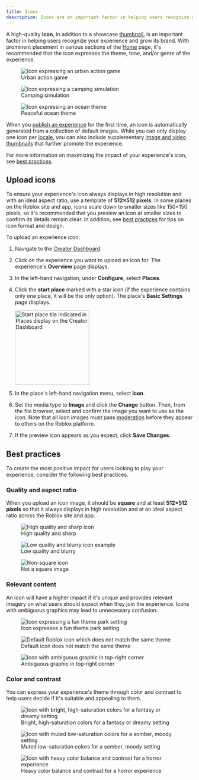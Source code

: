 ```yaml
---
title: Icons
description: Icons are an important factor in helping users recognize your experience and grow its brand.
---
```


A high-quality **icon**, in addition to a showcase [thumbnail](thumbnails.md), is an important factor in helping users recognize your experience and grow its brand. With prominent placement in various sections of the [Home](https://www.roblox.com/home) page, it's recommended that the icon expresses the theme, tone, and/or genre of the experience.

<GridContainer numColumns="3">
	<figure>
  <img src="../../assets/publishing/experience-metadata/Icon-Action.jpg" alt="Icon expressing an urban action game" />
	<figcaption>Urban action game</figcaption>
  </figure>
	<figure>
  <img src="../../assets/publishing/experience-metadata/Icon-Camping.jpg" alt="Icon expressing a camping simulation" />
	<figcaption>Camping simulation</figcaption>
  </figure>
	<figure>
  <img src="../../assets/publishing/experience-metadata/Icon-Ocean.jpg" alt="Icon expressing an ocean theme" />
	<figcaption>Peaceful ocean theme</figcaption>
  </figure>
</GridContainer>

When you [publish an experience](../../production/publishing/publish-experiences-and-places.md) for the first time, an icon is automatically generated from a collection of default images. While you can only display one icon per [locale](../../production/localization/index.md), you can also include supplementary [image and video thumbnails](thumbnails.md) that further promote the experience.

For more information on maximizing the impact of your experience's icon, see [best practices](#best-practices).

## Upload icons

To ensure your experience's icon always displays in high resolution and with an ideal aspect ratio, use a template of **512×512 pixels**. In some places on the Roblox site and app, icons scale down to smaller sizes like 150×150 pixels, so it's recommended that you preview an icon at smaller sizes to confirm its details remain clear. In addition, see [best practices](#best-practices) for tips on icon format and design.

To upload an experience icon:

1. Navigate to the [Creator Dashboard](https://create.roblox.com/dashboard/creations).
1. Click on the experience you want to upload an icon for. The experience's **Overview** page displays.
1. In the left-hand navigation, under **Configure**, select **Places**.
1. Click the **start place** marked with a star icon (if the experience contains only one place, it will be the only option). The place's **Basic Settings** page displays.

   <img src="../../assets/creator-dashboard/Places-Start-Place-No-Icon.png" width="200" alt="Start place tile indicated in Places display on the Creator Dashboard" />

1. In the place's left-hand navigation menu, select **Icon**.
1. Set the media type to **Image** and click the **Change** button. Then, from the file browser, select and confirm the image you want to use as the icon. Note that all icon images must pass [moderation](../../projects/assets/index.md#asset-moderation) before they appear to others on the Roblox platform.
1. If the preview icon appears as you expect, click **Save Changes**.

## Best practices

To create the most positive impact for users looking to play your experience, consider the following best practices.

### Quality and aspect ratio

When you upload an icon image, it should be **square** and at least **512×512 pixels** so that it always displays in high resolution and at an ideal aspect ratio across the Roblox site and app.

<GridContainer numColumns="3">
  <figure>
    <img src="../../assets/publishing/experience-metadata/Icon-High-Res.jpg" alt="High quality and sharp icon" />
    <figcaption>
      <Alert severity="success">High quality and sharp</Alert>
    </figcaption>
  </figure>
  <figure>
    <img src="../../assets/publishing/experience-metadata/Icon-Low-Res.jpg" alt="Low quality and blurry icon example" />
    <figcaption>
      <Alert severity="error">Low quality and blurry</Alert>
    </figcaption>
  </figure>
  <figure>
    <img src="../../assets/publishing/experience-metadata/Icon-Not-Square.jpg" alt="Non-square icon" />
    <figcaption>
      <Alert severity="error">Not a square image</Alert>
    </figcaption>
  </figure>
</GridContainer>

### Relevant content

An icon will have a higher impact if it's unique and provides relevant imagery on what users should expect when they join the experience. Icons with ambiguous graphics may lead to unnecessary confusion.

<GridContainer numColumns="3">
  <figure>
    <img src="../../assets/publishing/experience-metadata/Icon-Theme-Park.jpg" alt="Icon expressing a fun theme park setting" />
    <figcaption>
      <Alert severity="success">Icon expresses a fun theme park setting</Alert>
    </figcaption>
  </figure>
  <figure>
    <img src="../../assets/publishing/experience-metadata/Icon-Default.jpg" alt="Default Roblox icon which does not match the same theme" />
    <figcaption>
      <Alert severity="error">Default icon does not match the same theme</Alert>
    </figcaption>
  </figure>
	<figure>
    <img src="../../assets/publishing/experience-metadata/Icon-Theme-Park-Symbol.jpg" alt="Icon with ambiguous graphic in top-right corner" />
    <figcaption>
      <Alert severity="error">Ambiguous graphic in top‑right corner</Alert>
    </figcaption>
  </figure>
</GridContainer>

### Color and contrast

You can express your experience's theme through color and contrast to help users decide if it's suitable and appealing to them.

<GridContainer numColumns="3">
  <figure>
    <img src="../../assets/publishing/experience-metadata/Icon-Colorization-A.jpg" alt="Icon with bright, high-saturation colors for a fantasy or dreamy setting" />
    <figcaption>Bright, high-saturation colors for a fantasy or dreamy setting</figcaption>
  </figure>
	<figure>
    <img src="../../assets/publishing/experience-metadata/Icon-Colorization-B.jpg" alt="Icon with muted low-saturation colors for a somber, moody setting" />
    <figcaption>Muted low-saturation colors for a somber, moody setting</figcaption>
  </figure>
  <figure>
    <img src="../../assets/publishing/experience-metadata/Icon-Colorization-C.jpg" alt="Icon with heavy color balance and contrast for a horror experience" />
    <figcaption>Heavy color balance and contrast for a horror experience</figcaption>
  </figure>
</GridContainer>
